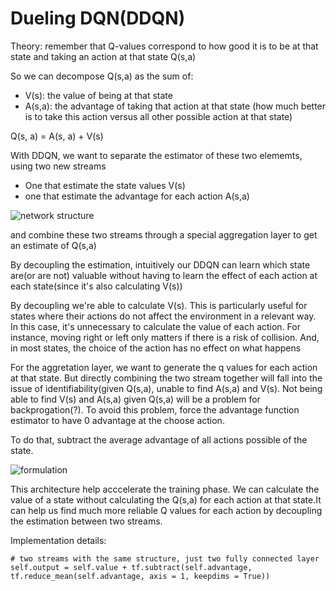 # Dueling DQN(DDQN)

Theory: remember that Q-values correspond to how good it is to be at that state and taking an action at that state Q(s,a)

So we can decompose Q(s,a) as the sum of:

- V(s): the value of being at that state
- A(s,a): the advantage of taking that action at that state (how much better is to take this action versus all other possible action at that state)

Q(s, a) = A(s, a) + V(s)

With DDQN, we want to separate the estimator of these two elememts, using two new streams
- One that estimate the state values V(s)
- one that estimate the advantage for each action A(s,a)

![network structure](https://cdn-images-1.medium.com/max/1200/1*FkHqwA2eSGixdS-3dvVoMA.png)

and combine these two streams through a special aggregation layer to get an estimate of Q(s,a)

By decoupling the estimation, intuitively our DDQN can learn which state are(or are not) valuable without having to learn the effect of each action at each state(since it's also calculating V(s))

By decoupling we're able to calculate V(s). This is particularly useful for states where their actions do not affect the environment in a relevant way. In this case, it's unnecessary to calculate the value of each action. For instance, moving right or left only matters if there is a risk of collision. And, in most states, the choice of the action has no effect on what happens

For the aggretation layer, we want to generate the q values for each action at that state. But directly combining the two stream together will fall into the issue of identifiability(given Q(s,a), unable to find A(s,a) and V(s). Not being able to find V(s) and A(s,a) given Q(s,a) will be a problem for backprogation(?). To avoid this problem, force the advantage function estimator to have 0 advantage at the choose action.

To do that, subtract the average advantage of all actions possible of the state.

![formulation](https://cdn-images-1.medium.com/max/1200/0*kt9_Z41qxgiI0CDl)

This architecture help acccelerate the training phase. We can calculate the value of a state without calculating the Q(s,a) for each action at that state.It can help us find much more reliable Q values for each action by decoupling the estimation between two streams.

Implementation details:
```
# two streams with the same structure, just two fully connected layer
self.output = self.value + tf.subtract(self.advantage, tf.reduce_mean(self.advantage, axis = 1, keepdims = True))

```




